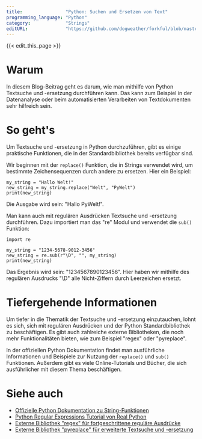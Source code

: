 ```yaml
---
title:                "Python: Suchen und Ersetzen von Text"
programming_language: "Python"
category:             "Strings"
editURL:              "https://github.com/dogweather/forkful/blob/master/content/de/python/searching-and-replacing-text.md"
---
```


{{< edit_this_page >}}

# Warum

In diesem Blog-Beitrag geht es darum, wie man mithilfe von Python Textsuche und -ersetzung durchführen kann. Das kann zum Beispiel in der Datenanalyse oder beim automatisierten Verarbeiten von Textdokumenten sehr hilfreich sein.

# So geht's

Um Textsuche und -ersetzung in Python durchzuführen, gibt es einige praktische Funktionen, die in der Standardbibliothek bereits verfügbar sind.

Wir beginnen mit der ```replace()``` Funktion, die in Strings verwendet wird, um bestimmte Zeichensequenzen durch andere zu ersetzen. Hier ein Beispiel:

```
my_string = "Hallo Welt!"
new_string = my_string.replace("Welt", "PyWelt")
print(new_string)
```

Die Ausgabe wird sein: "Hallo PyWelt!". 

Man kann auch mit regulären Ausdrücken Textsuche und -ersetzung durchführen. Dazu importiert man das "re" Modul und verwendet die ```sub()``` Funktion:

```
import re

my_string = "1234-5678-9012-3456"
new_string = re.sub(r"\D", "", my_string)
print(new_string)
```

Das Ergebnis wird sein: "1234567890123456". Hier haben wir mithilfe des regulären Ausdrucks "\D" alle Nicht-Ziffern durch Leerzeichen ersetzt.

# Tiefergehende Informationen

Um tiefer in die Thematik der Textsuche und -ersetzung einzutauchen, lohnt es sich, sich mit regulären Ausdrücken und der Python Standardbibliothek zu beschäftigen. Es gibt auch zahlreiche externe Bibliotheken, die noch mehr Funktionalitäten bieten, wie zum Beispiel "regex" oder "pyreplace".

In der offiziellen Python Dokumentation findet man ausführliche Informationen und Beispiele zur Nutzung der ```replace()``` und ```sub()``` Funktionen. Außerdem gibt es viele Online-Tutorials und Bücher, die sich ausführlicher mit diesem Thema beschäftigen.

# Siehe auch

- [Offizielle Python Dokumentation zu String-Funktionen](https://docs.python.org/3/library/stdtypes.html#string-methods)
- [Python Regular Expressions Tutorial von Real Python](https://realpython.com/regex-python/)
- [Externe Bibliothek "regex" für fortgeschrittene reguläre Ausdrücke](https://pypi.org/project/regex/)
- [Externe Bibliothek "pyreplace" für erweiterte Textsuche und -ersetzung](https://pypi.org/project/pyreplace/)